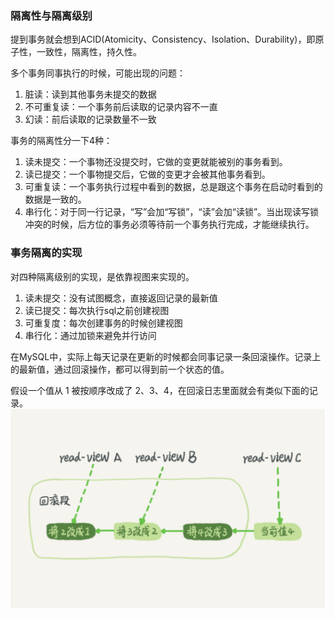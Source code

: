 ### 隔离性与隔离级别
提到事务就会想到ACID(Atomicity、Consistency、Isolation、Durability)，即原子性，一致性，隔离性，持久性。

多个事务同事执行的时候，可能出现的问题：
1. 脏读：读到其他事务未提交的数据
2. 不可重复读：一个事务前后读取的记录内容不一直
3. 幻读：前后读取的记录数量不一致

事务的隔离性分一下4种：
1. 读未提交：一个事物还没提交时，它做的变更就能被别的事务看到。
2. 读已提交：一个事物提交后，它做的变更才会被其他事务看到。
3. 可重复读：一个事务执行过程中看到的数据，总是跟这个事务在启动时看到的数据是一致的。
4. 串行化：对于同一行记录，“写”会加“写锁”，“读”会加“读锁”。当出现读写锁冲突的时候，后方位的事务必须等待前一个事务执行完成，才能继续执行。

### 事务隔离的实现

对四种隔离级别的实现，是依靠视图来实现的。
1. 读未提交：没有试图概念，直接返回记录的最新值
2. 读已提交：每次执行sql之前创建视图
3. 可重复度：每次创建事务的时候创建视图
4. 串行化：通过加锁来避免并行访问

在MySQL中，实际上每天记录在更新的时候都会同事记录一条回滚操作。记录上的最新值，通过回滚操作，都可以得到前一个状态的值。

假设一个值从 1 被按顺序改成了 2、3、4，在回滚日志里面就会有类似下面的记录。
![image](source/3-1.png)


